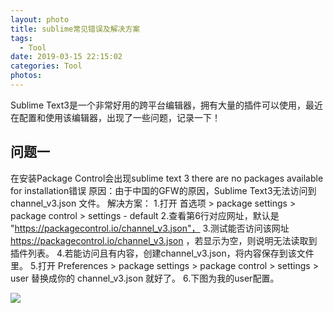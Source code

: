 ```yaml
---
layout: photo
title: sublime常见错误及解决方案
tags:
  - Tool
date: 2019-03-15 22:15:02
categories: Tool
photos:
---
```

Sublime Text3是一个非常好用的跨平台编辑器，拥有大量的插件可以使用，最近在配置和使用该编辑器，出现了一些问题，记录一下！
<!--more-->
## 问题一
在安装Package Control会出现sublime text 3 there are no packages available for installation错误
原因：由于中国的GFW的原因，Sublime Text3无法访问到channel_v3.json 文件。
解决方案：
1.打开 首选项 > package settings > package control > settings - default
2.查看第6行对应网址，默认是 "https://packagecontrol.io/channel_v3.json"，
3.测试能否访问该网址 https://packagecontrol.io/channel_v3.json ，若显示为空，则说明无法读取到插件列表。
4.若能访问且有内容，创建channel_v3.json，将内容保存到该文件里。
5.打开 Preferences > package settings > package control > settings > user 替换成你的 channel_v3.json 就好了。
6.下图为我的user配置。

![](/home/lxb/Downloads/image.png)